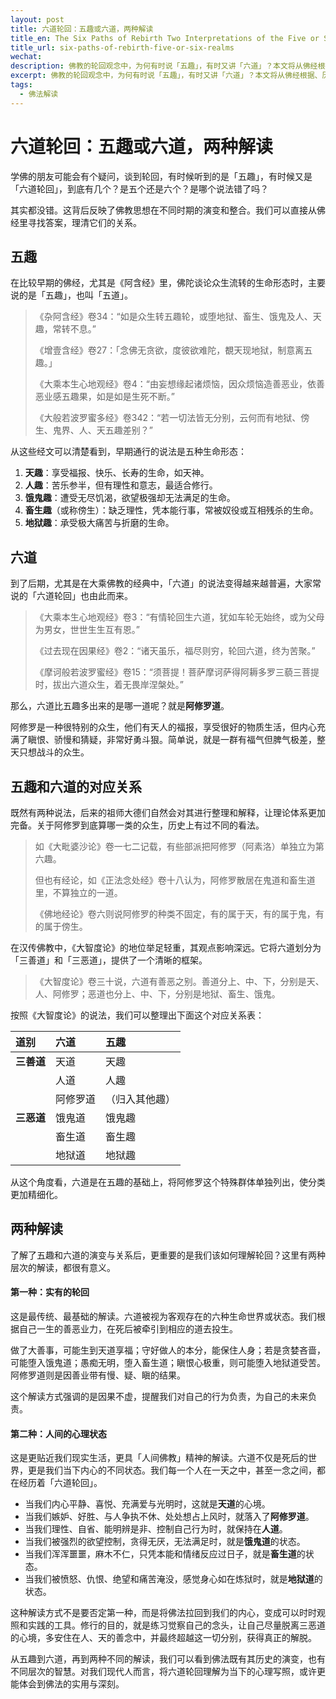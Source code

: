 ```yaml
---
layout: post
title: 六道轮回：五趣或六道，两种解读
title_en: The Six Paths of Rebirth Two Interpretations of the Five or Six Realms
title_url: six-paths-of-rebirth-five-or-six-realms
wechat: 
description: 佛教的轮回观念中，为何有时说「五趣」，有时又讲「六道」？本文将从佛经根据、历史演变来厘清二者关系，并提供实有的轮回和人间心态两种解读方式。
excerpt: 佛教的轮回观念中，为何有时说「五趣」，有时又讲「六道」？本文将从佛经根据、历史演变来厘清二者关系，并提供实有的轮回和人间心态两种解读方式。
tags:
  - 佛法解读
---
```


# 六道轮回：五趣或六道，两种解读

学佛的朋友可能会有个疑问，谈到轮回，有时候听到的是「五趣」，有时候又是「六道轮回」，到底有几个？是五个还是六个？是哪个说法错了吗？

其实都没错。这背后反映了佛教思想在不同时期的演变和整合。我们可以直接从佛经里寻找答案，理清它们的关系。

## 五趣

在比较早期的佛经，尤其是《阿含经》里，佛陀谈论众生流转的生命形态时，主要说的是「五趣」，也叫「五道」。

> 《杂阿含经》卷34：“如是众生转五趣轮，或堕地狱、畜生、饿鬼及人、天趣，常转不息。”
>
> 《增壹含经》卷27：「念佛无贪欲，度彼欲难陀，覩天现地狱，制意离五趣。」
>
> 《大乘本生心地观经》卷4：“由妄想缘起诸烦恼，因众烦恼造善恶业，依善恶业感五趣果，如是如是生死不断。”
>
> 《大般若波罗蜜多经》卷342：“若一切法皆无分别，云何而有地狱、傍生、鬼界、人、天五趣差别？”

从这些经文可以清楚看到，早期通行的说法是五种生命形态：
1.  **天趣**：享受福报、快乐、长寿的生命，如天神。
2.  **人趣**：苦乐参半，但有理性和意志，最适合修行。
3.  **饿鬼趣**：遭受无尽饥渴，欲望极强却无法满足的生命。
4.  **畜生趣**（或称傍生）：缺乏理性，凭本能行事，常被奴役或互相残杀的生命。
5.  **地狱趣**：承受极大痛苦与折磨的生命。

## 六道

到了后期，尤其是在大乘佛教的经典中，「六道」的说法变得越来越普遍，大家常说的「六道轮回」也由此而来。

> 《大乘本生心地观经》卷3：“有情轮回生六道，犹如车轮无始终，或为父母为男女，世世生生互有恩。”
>
> 《过去现在因果经》卷2：“诸天虽乐，福尽则穷，轮回六道，终为苦聚。”
>
> 《摩诃般若波罗蜜经》卷15：“须菩提！菩萨摩诃萨得阿耨多罗三藐三菩提时，拔出六道众生，着无畏岸涅槃处。”

那么，六道比五趣多出来的是哪一道呢？就是**阿修罗道**。

阿修罗是一种很特别的众生，他们有天人的福报，享受很好的物质生活，但内心充满了瞋恨、骄慢和猜疑，非常好勇斗狠。简单说，就是一群有福气但脾气极差，整天只想战斗的众生。

## 五趣和六道的对应关系

既然有两种说法，后来的祖师大德们自然会对其进行整理和解释，让理论体系更加完备。关于阿修罗到底算哪一类的众生，历史上有过不同的看法。

> 如《大毗婆沙论》卷一七二记载，有些部派把阿修罗（阿素洛）单独立为第六趣。
>
> 但也有经论，如《正法念处经》卷十八认为，阿修罗散居在鬼道和畜生道里，不算独立的一道。
>
> 《佛地经论》卷六则说阿修罗的种类不固定，有的属于天，有的属于鬼，有的属于傍生。

在汉传佛教中，《大智度论》的地位举足轻重，其观点影响深远。它将六道划分为「三善道」和「三恶道」，提供了一个清晰的框架。

> 《大智度论》卷三十说，六道有善恶之别。善道分上、中、下，分别是天、人、阿修罗；恶道也分上、中、下，分别是地狱、畜生、饿鬼。

按照《大智度论》的说法，我们可以整理出下面这个对应关系表：

| 道别 | 六道 | 五趣 |
| :--- | :--- | :--- |
| **三善道** | 天道 | 天趣 |
| | 人道 | 人趣 |
| | 阿修罗道 | （归入其他趣） |
| **三恶道** | 饿鬼道 | 饿鬼趣 |
| | 畜生道 | 畜生趣 |
| | 地狱道 | 地狱趣 |

从这个角度看，六道是在五趣的基础上，将阿修罗这个特殊群体单独列出，使分类更加精细化。

## 两种解读

了解了五趣和六道的演变与关系后，更重要的是我们该如何理解轮回？这里有两种层次的解读，都很有意义。

#### 第一种：实有的轮回

这是最传统、最基础的解读。六道被视为客观存在的六种生命世界或状态。我们根据自己一生的善恶业力，在死后被牵引到相应的道去投生。

做了大善事，可能生到天道享福；守好做人的本分，能保住人身；若是贪婪吝啬，可能堕入饿鬼道；愚痴无明，堕入畜生道；瞋恨心极重，则可能堕入地狱道受苦。阿修罗道则是因善业带有慢、疑、瞋的结果。

这个解读方式强调的是因果不虚，提醒我们对自己的行为负责，为自己的未来负责。

#### 第二种：人间的心理状态

这是更贴近我们现实生活，更具「人间佛教」精神的解读。六道不仅是死后的世界，更是我们当下内心的不同状态。我们每一个人在一天之中，甚至一念之间，都在经历着「六道轮回」。

* 当我们内心平静、喜悦、充满爱与光明时，这就是**天道**的心境。
* 当我们嫉妒、好胜、与人争执不休、处处想占上风时，就落入了**阿修罗道**。
* 当我们理性、自省、能明辨是非、控制自己行为时，就保持在**人道**。
* 当我们被强烈的欲望控制，贪得无厌，无法满足时，就是**饿鬼道**的状态。
* 当我们浑浑噩噩，麻木不仁，只凭本能和情绪反应过日子，就是**畜生道**的状态。
* 当我们被愤怒、仇恨、绝望和痛苦淹没，感觉身心如在炼狱时，就是**地狱道**的状态。

这种解读方式不是要否定第一种，而是将佛法拉回到我们的内心，变成可以时时观照和实践的工具。修行的目的，就是练习觉察自己的念头，让自己尽量脱离三恶道的心境，多安住在人、天的善念中，并最终超越这一切分别，获得真正的解脱。

从五趣到六道，再到两种不同的解读，我们可以看到佛法既有其历史的演变，也有不同层次的智慧。对我们现代人而言，将六道轮回理解为当下的心理写照，或许更能体会到佛法的实用与深刻。

